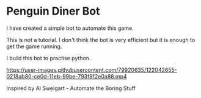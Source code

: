 # Penguin Diner Bot

I have created a simple bot to automate this game.

This is not a tutorial. I don't think the bot is very efficient but it is enough to get the game running.

I build this bot to practise python.


https://user-images.githubusercontent.com/79920635/122042655-0218ab80-ce0d-11eb-99be-793f9f2e0a88.mp4

Inspired by Al Sweigart - Automate the Boring Stuff
